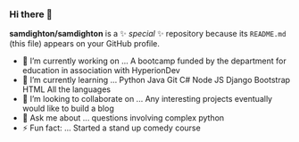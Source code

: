 ### Hi there 👋


**samdighton/samdighton** is a ✨ _special_ ✨ repository because its `README.md` (this file) appears on your GitHub profile.


- 🔭 I’m currently working on ...
A bootcamp funded by the department for education in association with HyperionDev
- 🌱 I’m currently learning ...
Python 
Java
Git 
C# 
Node JS 
Django 
Bootstrap 
HTML 
All the languages 
- 👯 I’m looking to collaborate on ...
Any interesting projects eventually would like to build a blog 
- 💬 Ask me about ...
questions involving complex python 
- ⚡ Fun fact: ...
Started a stand up comedy course 

